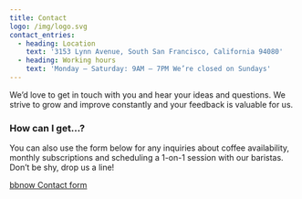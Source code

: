 ```yaml
---
title: Contact
logo: /img/logo.svg
contact_entries:
  - heading: Location
    text: '3153 Lynn Avenue, South San Francisco, California 94080'
  - heading: Working hours
    text: 'Monday – Saturday: 9AM – 7PM We’re closed on Sundays'
---
```

We’d love to get in touch with you and hear your ideas and
questions. We strive to grow and improve constantly and your feedback
is valuable for us.

<h3 class="f4 b lh-title mb2">How can I get…?</h3>

You can also use the form below for any inquiries about coffee
availability, monthly subscriptions and scheduling a 1-on-1 session
with our baristas. Don’t be shy, drop us a line!

<script src ="https://form.jotformeu.com/static/feedback2.js" type="text/javascript"></script><script type="text/javascript"> var JFL_73394900273357 = new JotformFeedback({ formId: '73394900273357', base: 'https://form.jotformeu.com/', windowTitle: 'bbnow Contact form', background: '#FFA500', fontColor: '#FFFFFF', type: 'false', height: 500, width: 700, openOnLoad: false }); </script> <p><a href="#" class="btn lightbox-73394900273357" style="margin-top: 16px"> bbnow Contact form </a></p>
